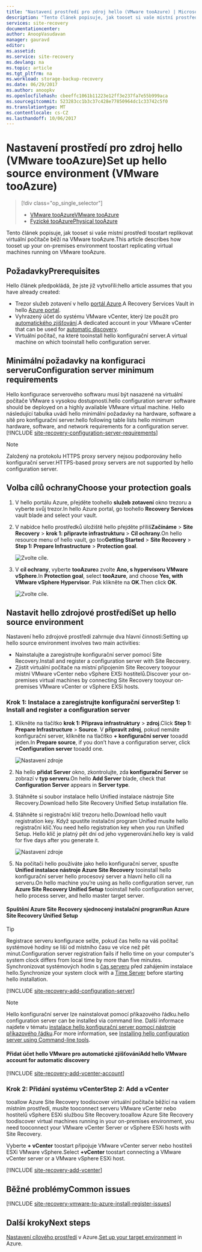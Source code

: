 ```yaml
---
title: "Nastavení prostředí pro zdroj hello (VMware tooAzure) | Microsoft Docs"
description: "Tento článek popisuje, jak tooset si vaše místní prostředí toostart replikace VMware virtuálních počítačů tooAzure."
services: site-recovery
documentationcenter: 
author: AnoopVasudavan
manager: gauravd
editor: 
ms.assetid: 
ms.service: site-recovery
ms.devlang: na
ms.topic: article
ms.tgt_pltfrm: na
ms.workload: storage-backup-recovery
ms.date: 06/29/2017
ms.author: anoopkv
ms.openlocfilehash: cbeeffc1061b11223e12ff3e237fa7e55b999aca
ms.sourcegitcommit: 523283cc1b3c37c428e77850964dc1c33742c5f0
ms.translationtype: MT
ms.contentlocale: cs-CZ
ms.lasthandoff: 10/06/2017
---
```

# <a name="set-up-hello-source-environment-vmware-tooazure"></a><span data-ttu-id="95541-103">Nastavení prostředí pro zdroj hello (VMware tooAzure)</span><span class="sxs-lookup"><span data-stu-id="95541-103">Set up hello source environment (VMware tooAzure)</span></span>
> [!div class="op_single_selector"]
> * [<span data-ttu-id="95541-104">VMware tooAzure</span><span class="sxs-lookup"><span data-stu-id="95541-104">VMware tooAzure</span></span>](./site-recovery-set-up-vmware-to-azure.md)
> * [<span data-ttu-id="95541-105">Fyzické tooAzure</span><span class="sxs-lookup"><span data-stu-id="95541-105">Physical tooAzure</span></span>](./site-recovery-set-up-physical-to-azure.md)

<span data-ttu-id="95541-106">Tento článek popisuje, jak tooset si vaše místní prostředí toostart replikovat virtuální počítače běží na VMware tooAzure.</span><span class="sxs-lookup"><span data-stu-id="95541-106">This article describes how tooset up your on-premises environment toostart replicating virtual machines running on VMware tooAzure.</span></span>

## <a name="prerequisites"></a><span data-ttu-id="95541-107">Požadavky</span><span class="sxs-lookup"><span data-stu-id="95541-107">Prerequisites</span></span>

<span data-ttu-id="95541-108">Hello článek předpokládá, že jste již vytvořili:</span><span class="sxs-lookup"><span data-stu-id="95541-108">hello article assumes that you have already created:</span></span>
- <span data-ttu-id="95541-109">Trezor služeb zotavení v hello [portál Azure](http://portal.azure.com "portál Azure").</span><span class="sxs-lookup"><span data-stu-id="95541-109">A Recovery Services Vault in hello [Azure portal](http://portal.azure.com "Azure portal").</span></span>
- <span data-ttu-id="95541-110">Vyhrazený účet do systému VMware vCenter, který lze použít pro [automatického zjišťování](./site-recovery-vmware-to-azure.md).</span><span class="sxs-lookup"><span data-stu-id="95541-110">A dedicated account in your VMware vCenter that can be used for [automatic discovery](./site-recovery-vmware-to-azure.md).</span></span>
- <span data-ttu-id="95541-111">Virtuální počítač, na které tooinstall hello konfigurační server.</span><span class="sxs-lookup"><span data-stu-id="95541-111">A virtual machine on which tooinstall hello configuration server.</span></span>

## <a name="configuration-server-minimum-requirements"></a><span data-ttu-id="95541-112">Minimální požadavky na konfiguraci serveru</span><span class="sxs-lookup"><span data-stu-id="95541-112">Configuration server minimum requirements</span></span>
<span data-ttu-id="95541-113">Hello konfigurace serverového softwaru musí být nasazené na virtuální počítače VMware s vysokou dostupností.</span><span class="sxs-lookup"><span data-stu-id="95541-113">hello configuration server software should be deployed on a highly available VMware virtual machine.</span></span> <span data-ttu-id="95541-114">Hello následující tabulka uvádí hello minimální požadavky na hardware, software a sítě pro konfigurační server.</span><span class="sxs-lookup"><span data-stu-id="95541-114">hello following table lists hello minimum hardware, software, and network requirements for a configuration server.</span></span>
[!INCLUDE [site-recovery-configuration-server-requirements](../../includes/site-recovery-configuration-and-scaleout-process-server-requirements.md)]

> [!NOTE]
> <span data-ttu-id="95541-115">Založený na protokolu HTTPS proxy servery nejsou podporovány hello konfigurační server.</span><span class="sxs-lookup"><span data-stu-id="95541-115">HTTPS-based proxy servers are not supported by hello configuration server.</span></span>

## <a name="choose-your-protection-goals"></a><span data-ttu-id="95541-116">Volba cílů ochrany</span><span class="sxs-lookup"><span data-stu-id="95541-116">Choose your protection goals</span></span>

1. <span data-ttu-id="95541-117">V hello portálu Azure, přejděte toohello **služeb zotavení** okno trezoru a vyberte svůj trezor.</span><span class="sxs-lookup"><span data-stu-id="95541-117">In hello Azure portal, go toohello **Recovery Services** vault blade and select your vault.</span></span>
2. <span data-ttu-id="95541-118">V nabídce hello prostředků úložiště hello přejděte příliš**Začínáme** > **Site Recovery** > **krok 1: připravte infrastrukturu**  >  **Cíl ochrany**.</span><span class="sxs-lookup"><span data-stu-id="95541-118">On hello resource menu of hello vault, go too**Getting Started** > **Site Recovery** > **Step 1: Prepare Infrastructure** > **Protection goal**.</span></span>

    ![Zvolte cíle.](./media/site-recovery-set-up-vmware-to-azure/choose-goals.png)
3. <span data-ttu-id="95541-120">V **cíl ochrany**, vyberte **tooAzure**a zvolte **Ano, s hypervisoru VMware vSphere**.</span><span class="sxs-lookup"><span data-stu-id="95541-120">In **Protection goal**, select **tooAzure**, and choose **Yes, with VMware vSphere Hypervisor**.</span></span> <span data-ttu-id="95541-121">Pak klikněte na **OK**.</span><span class="sxs-lookup"><span data-stu-id="95541-121">Then click **OK**.</span></span>

    ![Zvolte cíle.](./media/site-recovery-set-up-vmware-to-azure/choose-goals2.png)

## <a name="set-up-hello-source-environment"></a><span data-ttu-id="95541-123">Nastavit hello zdrojové prostředí</span><span class="sxs-lookup"><span data-stu-id="95541-123">Set up hello source environment</span></span>
<span data-ttu-id="95541-124">Nastavení hello zdrojové prostředí zahrnuje dva hlavní činnosti:</span><span class="sxs-lookup"><span data-stu-id="95541-124">Setting up hello source environment involves two main activities:</span></span>

- <span data-ttu-id="95541-125">Nainstalujte a zaregistrujte konfigurační server pomocí Site Recovery.</span><span class="sxs-lookup"><span data-stu-id="95541-125">Install and register a configuration server with Site Recovery.</span></span>
- <span data-ttu-id="95541-126">Zjistit virtuální počítače na místní připojením Site Recovery tooyour místní VMware vCenter nebo vSphere EXSi hostitelů.</span><span class="sxs-lookup"><span data-stu-id="95541-126">Discover your on-premises virtual machines by connecting Site Recovery tooyour on-premises VMware vCenter or vSphere EXSi hosts.</span></span>

### <a name="step-1-install-and-register-a-configuration-server"></a><span data-ttu-id="95541-127">Krok 1: Instalace a zaregistrujte konfigurační server</span><span class="sxs-lookup"><span data-stu-id="95541-127">Step 1: Install and register a configuration server</span></span>

1. <span data-ttu-id="95541-128">Klikněte na tlačítko **krok 1: Příprava infrastruktury** > **zdroj**.</span><span class="sxs-lookup"><span data-stu-id="95541-128">Click **Step 1: Prepare Infrastructure** > **Source**.</span></span> <span data-ttu-id="95541-129">V **připravit zdroj**, pokud nemáte konfigurační server, klikněte na tlačítko **+ konfigurační server** tooadd jeden.</span><span class="sxs-lookup"><span data-stu-id="95541-129">In **Prepare source**, if you don’t have a configuration server, click **+Configuration server** tooadd one.</span></span>

    ![Nastavení zdroje](./media/site-recovery-set-up-vmware-to-azure/set-source1.png)
2. <span data-ttu-id="95541-131">Na hello **přidat Server** okno, zkontrolujte, zda **konfigurační Server** se zobrazí v **typ serveru**.</span><span class="sxs-lookup"><span data-stu-id="95541-131">On hello **Add Server** blade, check that **Configuration Server** appears in **Server type**.</span></span>
4. <span data-ttu-id="95541-132">Stáhněte si soubor instalace hello Unified instalace nástroje Site Recovery.</span><span class="sxs-lookup"><span data-stu-id="95541-132">Download hello Site Recovery Unified Setup installation file.</span></span>
5. <span data-ttu-id="95541-133">Stáhněte si registrační klíč trezoru hello.</span><span class="sxs-lookup"><span data-stu-id="95541-133">Download hello vault registration key.</span></span> <span data-ttu-id="95541-134">Když spustíte instalační program Unified musíte hello registrační klíč.</span><span class="sxs-lookup"><span data-stu-id="95541-134">You need hello registration key when you run Unified Setup.</span></span> <span data-ttu-id="95541-135">Hello klíč je platný pět dní od jeho vygenerování.</span><span class="sxs-lookup"><span data-stu-id="95541-135">hello key is valid for five days after you generate it.</span></span>

    ![Nastavení zdroje](./media/site-recovery-set-up-vmware-to-azure/set-source2.png)
6. <span data-ttu-id="95541-137">Na počítači hello používáte jako hello konfigurační server, spusťte **Unified instalace nástroje Azure Site Recovery** tooinstall hello konfigurační server hello procesový server a hlavní hello cílí na serveru.</span><span class="sxs-lookup"><span data-stu-id="95541-137">On hello machine you’re using as hello configuration server, run **Azure Site Recovery Unified Setup** tooinstall hello configuration server, hello process server, and hello master target server.</span></span>

#### <a name="run-azure-site-recovery-unified-setup"></a><span data-ttu-id="95541-138">Spuštění Azure Site Recovery sjednocený instalační program</span><span class="sxs-lookup"><span data-stu-id="95541-138">Run Azure Site Recovery Unified Setup</span></span>

> [!TIP]
> <span data-ttu-id="95541-139">Registrace serveru konfigurace selže, pokud čas hello na váš počítač systémové hodiny se liší od místního času ve více než pět minut.</span><span class="sxs-lookup"><span data-stu-id="95541-139">Configuration server registration fails if hello time on your computer's system clock differs from local time by more than five minutes.</span></span> <span data-ttu-id="95541-140">Synchronizovat systémových hodin s [čas serveru](https://technet.microsoft.com/windows-server-docs/identity/ad-ds/get-started/windows-time-service/windows-time-service) před zahájením instalace hello.</span><span class="sxs-lookup"><span data-stu-id="95541-140">Synchronize your system clock with a [Time Server](https://technet.microsoft.com/windows-server-docs/identity/ad-ds/get-started/windows-time-service/windows-time-service) before starting hello installation.</span></span>

[!INCLUDE [site-recovery-add-configuration-server](../../includes/site-recovery-add-configuration-server.md)]

> [!NOTE]
> <span data-ttu-id="95541-141">Hello konfigurační server lze nainstalovat pomocí příkazového řádku.</span><span class="sxs-lookup"><span data-stu-id="95541-141">hello configuration server can be installed via command line.</span></span> <span data-ttu-id="95541-142">Další informace najdete v tématu [instalace hello konfigurační server pomocí nástroje příkazového řádku](http://aka.ms/installconfigsrv).</span><span class="sxs-lookup"><span data-stu-id="95541-142">For more information, see [Installing hello configuration server using Command-line tools](http://aka.ms/installconfigsrv).</span></span>

#### <a name="add-hello-vmware-account-for-automatic-discovery"></a><span data-ttu-id="95541-143">Přidat účet hello VMware pro automatické zjišťování</span><span class="sxs-lookup"><span data-stu-id="95541-143">Add hello VMware account for automatic discovery</span></span>

[!INCLUDE [site-recovery-add-vcenter-account](../../includes/site-recovery-add-vcenter-account.md)]

### <a name="step-2-add-a-vcenter"></a><span data-ttu-id="95541-144">Krok 2: Přidání systému vCenter</span><span class="sxs-lookup"><span data-stu-id="95541-144">Step 2: Add a vCenter</span></span>
<span data-ttu-id="95541-145">tooallow Azure Site Recovery toodiscover virtuální počítače běžící na vašem místním prostředí, musíte tooconnect serveru VMware vCenter nebo hostitelů vSphere ESXi službou Site Recovery.</span><span class="sxs-lookup"><span data-stu-id="95541-145">tooallow Azure Site Recovery toodiscover virtual machines running in your on-premises environment, you need tooconnect your VMware vCenter Server or vSphere ESXi hosts with Site Recovery.</span></span>

<span data-ttu-id="95541-146">Vyberte **+ vCenter** toostart připojuje VMware vCenter server nebo hostiteli ESXi VMware vSphere.</span><span class="sxs-lookup"><span data-stu-id="95541-146">Select **+vCenter** toostart connecting a VMware vCenter server or a VMware vSphere ESXi host.</span></span>

[!INCLUDE [site-recovery-add-vcenter](../../includes/site-recovery-add-vcenter.md)]


## <a name="common-issues"></a><span data-ttu-id="95541-147">Běžné problémy</span><span class="sxs-lookup"><span data-stu-id="95541-147">Common issues</span></span>
[!INCLUDE [site-recovery-vmware-to-azure-install-register-issues](../../includes/site-recovery-vmware-to-azure-install-register-issues.md)]


## <a name="next-steps"></a><span data-ttu-id="95541-148">Další kroky</span><span class="sxs-lookup"><span data-stu-id="95541-148">Next steps</span></span>
<span data-ttu-id="95541-149">[Nastavení cílového prostředí](./site-recovery-prepare-target-vmware-to-azure.md) v Azure.</span><span class="sxs-lookup"><span data-stu-id="95541-149">[Set up your target environment](./site-recovery-prepare-target-vmware-to-azure.md) in Azure.</span></span>
